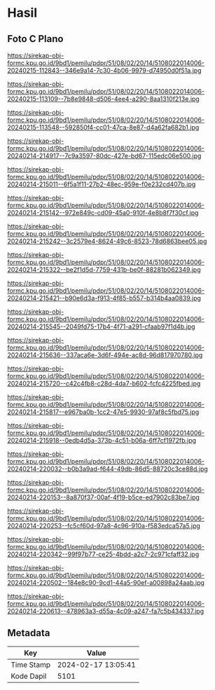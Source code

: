 # Hasil

## Foto C Plano

https://sirekap-obj-formc.kpu.go.id/9bd1/pemilu/pdpr/51/08/02/20/14/5108022014006-20240215-112843--346e9a14-7c30-4b06-9979-d74950d0f51a.jpg

https://sirekap-obj-formc.kpu.go.id/9bd1/pemilu/pdpr/51/08/02/20/14/5108022014006-20240215-113109--7b8e9848-d506-4ee4-a290-8aa1310f213e.jpg

https://sirekap-obj-formc.kpu.go.id/9bd1/pemilu/pdpr/51/08/02/20/14/5108022014006-20240215-113548--592850f4-cc01-47ca-8e87-d4a62fa682b1.jpg

https://sirekap-obj-formc.kpu.go.id/9bd1/pemilu/pdpr/51/08/02/20/14/5108022014006-20240214-214917--7c9a3597-80dc-427e-bd67-115edc06e500.jpg

https://sirekap-obj-formc.kpu.go.id/9bd1/pemilu/pdpr/51/08/02/20/14/5108022014006-20240214-215011--6f5a1f11-27b2-48ec-959e-f0e232cd407b.jpg

https://sirekap-obj-formc.kpu.go.id/9bd1/pemilu/pdpr/51/08/02/20/14/5108022014006-20240214-215142--972e849c-cd09-45a0-910f-4e8b8f7f30cf.jpg

https://sirekap-obj-formc.kpu.go.id/9bd1/pemilu/pdpr/51/08/02/20/14/5108022014006-20240214-215242--3c2579e4-8624-49c6-8523-78d6863bee05.jpg

https://sirekap-obj-formc.kpu.go.id/9bd1/pemilu/pdpr/51/08/02/20/14/5108022014006-20240214-215322--be2f1d5d-7759-431b-be0f-88281b062349.jpg

https://sirekap-obj-formc.kpu.go.id/9bd1/pemilu/pdpr/51/08/02/20/14/5108022014006-20240214-215421--b90e6d3a-f913-4f85-b557-b314b4aa0839.jpg

https://sirekap-obj-formc.kpu.go.id/9bd1/pemilu/pdpr/51/08/02/20/14/5108022014006-20240214-215545--2049fd75-17b4-4f71-a291-cfaab97f1d4b.jpg

https://sirekap-obj-formc.kpu.go.id/9bd1/pemilu/pdpr/51/08/02/20/14/5108022014006-20240214-215636--337aca6e-3d6f-494e-ac8d-96d817970780.jpg

https://sirekap-obj-formc.kpu.go.id/9bd1/pemilu/pdpr/51/08/02/20/14/5108022014006-20240214-215720--c42c4fb8-c28d-4da7-b602-fcfc4225fbed.jpg

https://sirekap-obj-formc.kpu.go.id/9bd1/pemilu/pdpr/51/08/02/20/14/5108022014006-20240214-215817--e967ba0b-1cc2-47e5-9930-97af8c5fbd75.jpg

https://sirekap-obj-formc.kpu.go.id/9bd1/pemilu/pdpr/51/08/02/20/14/5108022014006-20240214-215918--0edb4d5a-373b-4c51-b06a-6ff7cf1972fb.jpg

https://sirekap-obj-formc.kpu.go.id/9bd1/pemilu/pdpr/51/08/02/20/14/5108022014006-20240214-220032--b0b3a9ad-f644-49db-86d5-88720c3ce88d.jpg

https://sirekap-obj-formc.kpu.go.id/9bd1/pemilu/pdpr/51/08/02/20/14/5108022014006-20240214-220153--8a870f37-00af-4f19-b5ce-ed7902c83be7.jpg

https://sirekap-obj-formc.kpu.go.id/9bd1/pemilu/pdpr/51/08/02/20/14/5108022014006-20240214-220253--fc5cf60d-97a8-4c96-910a-f583edca57a5.jpg

https://sirekap-obj-formc.kpu.go.id/9bd1/pemilu/pdpr/51/08/02/20/14/5108022014006-20240214-220342--99f97b77-ce25-4bdd-a2c7-2c971cfaff32.jpg

https://sirekap-obj-formc.kpu.go.id/9bd1/pemilu/pdpr/51/08/02/20/14/5108022014006-20240214-220502--184e8c90-9cd1-44a5-90ef-a00898a24aab.jpg

https://sirekap-obj-formc.kpu.go.id/9bd1/pemilu/pdpr/51/08/02/20/14/5108022014006-20240214-220613--478963a3-d55a-4c09-a247-fa7c5b434337.jpg


## Metadata

| Key        | Value               |
| ---------- | ------------------- |
| Time Stamp | 2024-02-17 13:05:41 |
| Kode Dapil | 5101                |



